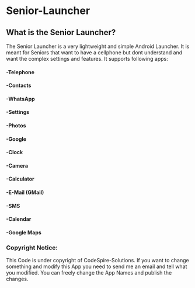 # Senior-Launcher
## What is the Senior Launcher?
The Senior Launcher is a very lightweight and simple Android Launcher. It is meant for Seniors that want to have a cellphone but dont understand and want the complex settings and features. It supports following apps:
#### -Telephone
#### -Contacts
#### -WhatsApp
#### -Settings
#### -Photos
#### -Google
#### -Clock
#### -Camera
#### -Calculator
#### -E-Mail (GMail)
#### -SMS
#### -Calendar
#### -Google Maps

### Copyright Notice: 
This Code is under copyright of CodeSpire-Solutions. If you want to change something and modify this App you need to send me an email and tell what you modified. You can freely change the App Names and publish the changes.
